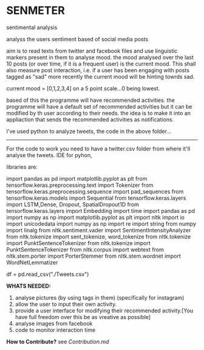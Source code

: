 # SENMETER
 sentimental analysis

analyss the users sentiment based of social media posts

aim is to read texts from twitter and facebook files and use linguistic markers present in them to analyse mood.
the mood analysed over the last 10 posts (or over time, if it is a frequent user) is the current mood.
This shall also measure post interaction, i.e. if a user has been engaging with posts tagged as "sad" more recently the current mood will be hinting towrds sad.

current mood = [0,1,2,3,4] on a 5 point scale...0 being lowest.

based of this the programme will have recommended activities.
the programme will have a default set of recommended activities but it can be modified by th user according to their needs.
the idea is to make it into an appliaction that sends the recommended activities as notifications.

I've used python to analyze tweets, the code in the above folder... 
___________________________________________________________________________________________________________________________________________________________________________________

For the code to work you need to have a twitter.csv folder from where it'll analyse the tweets.
IDE for pyhon, 


libraries are:

import pandas as pd
import matplotlib.pyplot as plt
from tensorflow.keras.preprocessing.text import Tokenizer
from tensorflow.keras.preprocessing.sequence import pad_sequences
from tensorflow.keras.models import Sequential
from tensorflow.keras.layers import LSTM,Dense, Dropout, SpatialDropout1D
from tensorflow.keras.layers import Embedding
import time
import pandas as pd
import numpy as np
import matplotlib.pyplot as plt
import nltk
import io
import unicodedata
import numpy as np
import re
import string
from numpy import linalg
from nltk.sentiment.vader import SentimentIntensityAnalyzer
from nltk.tokenize import sent_tokenize, word_tokenize
from nltk.tokenize import PunktSentenceTokenizer
from nltk.tokenize import PunktSentenceTokenizer
from nltk.corpus import webtext
from nltk.stem.porter import PorterStemmer
from nltk.stem.wordnet import WordNetLemmatizer



df = pd.read_csv("./Tweets.csv")





**WHATS NEEDED:**

1. analyse pictures (by using tags in them) (specifically for instagram)
2. allow the user to input their own activity.
3. provide a user interface for modifying their recommended activity.[You have full freedom over this be as vreative as possible]
4. analyse images from facebook
5. code to monitor interaction time



**How to Contribute?**
see _Contribution.md_
